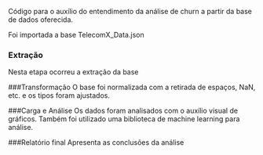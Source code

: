 Código para o auxílio do entendimento da análise de churn a partir da base de dados oferecida. 

Foi importada a base TelecomX_Data.json

### Extração
Nesta etapa ocorreu a extração da base

###Transformação
O base foi normalizada com a retirada de espaços, NaN, etc. e os tipos foram ajustados. 

###Carga e Análise
Os dados foram analisados com o auxílio visual de gráficos. Também foi utilizado uma biblioteca de machine learning para análise. 

###Relatório final
Apresenta as conclusões da análise
